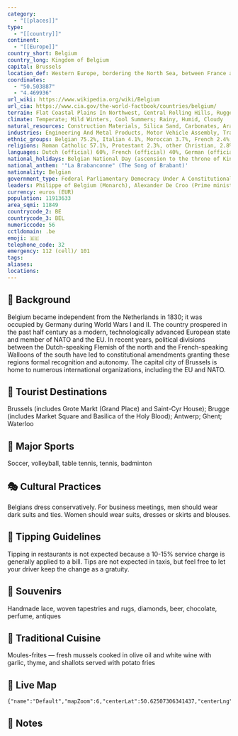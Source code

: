 ```yaml
---
category:
  - "[[places]]"
type:
  - "[[country]]"
continent:
  - "[[Europe]]"
country_short: Belgium
country_long: Kingdom of Belgium
capital: Brussels
location_def: Western Europe, bordering the North Sea, between France and the Netherlands
coordinates:
  - "50.503887"
  - "4.469936"
url_wiki: https://www.wikipedia.org/wiki/Belgium
url_cia: https://www.cia.gov/the-world-factbook/countries/belgium/
terrain: Flat Coastal Plains In Northwest, Central Rolling Hills, Rugged Mountains Of Ardennes Forest In Southeast
climate: Temperate; Mild Winters, Cool Summers; Rainy, Humid, Cloudy
natural_resources: Construction Materials, Silica Sand, Carbonates, Arable Land
industries: Engineering And Metal Products, Motor Vehicle Assembly, Transportation Equipment, Scientific Instruments, Processed Food And Beverages, Chemicals, Pharmaceuticals, Base Metals, Textiles, Glass, Petroleum
ethnic_groups: Belgian 75.2%, Italian 4.1%, Moroccan 3.7%, French 2.4%, Turkish 2%, Dutch 2%, other 10.6% (2012 est.)
religions: Roman Catholic 57.1%, Protestant 2.3%, other Christian, 2.8%, Muslim 6.8%, other 1.7%, atheist 9.1%, nonbeliever/agnostic 20.2% (2018 est.)
languages: Dutch (official) 60%, French (official) 40%, German (official) less than 1%
national_holidays: Belgian National Day (ascension to the throne of King LEOPOLD I), 21 July (1831)
national_anthem: '"La Brabanconne" (The Song of Brabant)'
nationality: Belgian
government_type: Federal Parliamentary Democracy Under A Constitutional Monarchy
leaders: Philippe of Belgium (Monarch), Alexander De Croo (Prime minister)
currency: euros (EUR)
population: 11913633
area_sqmi: 11849
countrycode_2: BE
countrycode_3: BEL
numericcode: 56
cctldomain: .be
emoji: 🇧🇪
telephone_code: 32
emergency: 112 (cell)/ 101
tags: 
aliases: 
locations:
---
```

## 🌱 Background
Belgium became independent from the Netherlands in 1830; it was occupied by Germany during World Wars I and II. The country prospered in the past half century as a modern, technologically advanced European state and member of NATO and the EU. In recent years, political divisions between the Dutch-speaking Flemish of the north and the French-speaking Walloons of the south have led to constitutional amendments granting these regions formal recognition and autonomy. The capital city of Brussels is home to numerous international organizations, including the EU and NATO.

## 📌 Tourist Destinations
Brussels (includes Grote Markt (Grand Place) and Saint-Cyr House); Brugge (includes Market Square and Basilica of the Holy Blood); Antwerp; Ghent; Waterloo

## 🥇 Major Sports
Soccer, volleyball, table tennis, tennis, badminton

## 🎭 Cultural Practices
Belgians dress conservatively. For business meetings, men should wear dark suits and ties. Women should wear suits, dresses or skirts and blouses.

## 🫰 Tipping Guidelines
Tipping in restaurants is not expected because a 10-15% service charge is generally applied to a bill. Tips are not expected in taxis, but feel free to let your driver keep the change as a gratuity.

## 🎁 Souvenirs
Handmade lace, woven tapestries and rugs, diamonds, beer, chocolate, perfume, antiques

## 🍲 Traditional Cuisine
Moules-frites — fresh mussels cooked in olive oil and white wine with garlic, thyme, and shallots served with potato fries

## 📡 Live Map
```mapview
{"name":"Default","mapZoom":6,"centerLat":50.62507306341437,"centerLng":4.866943359375,"query":"","chosenMapSource":0}
```

## 📒 Notes

